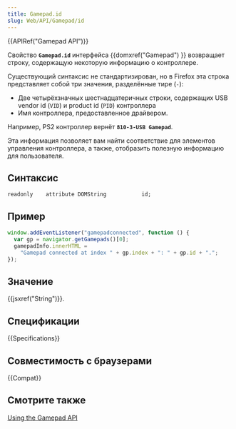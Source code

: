 ```yaml
---
title: Gamepad.id
slug: Web/API/Gamepad/id
---
```


{{APIRef("Gamepad API")}}

Свойство **`Gamepad.id`** интерфейса {{domxref("Gamepad") }} возвращает строку, содержащую некоторую информацию о контроллере.

Существующий синтаксис не стандартизирован, но в Firefox эта строка представляет собой три значения, разделённые тире (`-`):

- Две четырёхзначных шестнадцатеричных строки, содержащих USB vendor id (`VID`) и product id (`PID`) контроллера
- Имя контроллера, предоставленное драйвером.

Например, PS2 контроллер вернёт **`810-3-USB Gamepad`**.

Эта информация позволяет вам найти соответствие для элементов управления контроллера, а также, отобразить полезную информацию для пользователя.

## Синтаксис

```
readonly    attribute DOMString           id;
```

## Пример

```js
window.addEventListener("gamepadconnected", function () {
  var gp = navigator.getGamepads()[0];
  gamepadInfo.innerHTML =
    "Gamepad connected at index " + gp.index + ": " + gp.id + ".";
});
```

## Значение

{{jsxref("String")}}.

## Спецификации

{{Specifications}}

## Совместимость с браузерами

{{Compat}}

## Смотрите также

[Using the Gamepad API](/ru/docs/Web/Guide/API/Gamepad)
